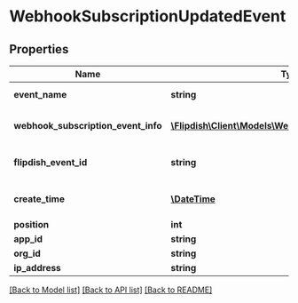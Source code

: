 # WebhookSubscriptionUpdatedEvent

## Properties
Name | Type | Description | Notes
------------ | ------------- | ------------- | -------------
**event_name** | **string** | The event name | [optional] 
**webhook_subscription_event_info** | [**\Flipdish\\Client\Models\WebhookSubscriptionEventInfo**](WebhookSubscriptionEventInfo.md) | Webhook subscription details | [optional] 
**flipdish_event_id** | **string** | The identitfier of the event | [optional] 
**create_time** | [**\DateTime**](\DateTime.md) | The time of creation of the event | [optional] 
**position** | **int** | Position | [optional] 
**app_id** | **string** | App id | [optional] 
**org_id** | **string** | Org id | [optional] 
**ip_address** | **string** | Ip Address | [optional] 

[[Back to Model list]](../README.md#documentation-for-models) [[Back to API list]](../README.md#documentation-for-api-endpoints) [[Back to README]](../README.md)


